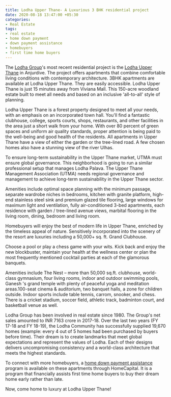 ```yaml
---
title: Lodha Upper Thane- A Luxurious 3 BHK residential project
date: 2020-08-18 13:47:00 +05:30
categories:
- Real Estate
tags:
- real estate
- home down payment
- down payment assistance
- homebuyers
- first time home buyers
---
```


The [Lodha Group](https://homecapital.in/offering/developer/lodha)'s most recent residential project is the [Lodha Upper Thane](https://homecapital.in/property/332/Lodha-Upper-Thane-3-BHK) in Anjurdive. The project offers apartments that combine comfortable living conditions with contemporary architecture. 3BHK apartments are available at Lodha Upper Thane. They are easily accessible. Lodha Upper Thane is just 15 minutes away from Viviana Mall. This 150-acre woodland estate built to meet all needs and based on an inclusive 'all-to-all' style of planning.

Lodha Upper Thane is a forest property designed to meet all your needs, with an emphasis on an incorporated town hall. You'll find a fantastic clubhouse, college, sports courts, shops, restaurants, and other facilities in the area just a short walk from your home. With over 80 percent of green spaces and uniform air quality standards, proper attention is being paid to the well-being and good health of the residents. All apartments in Upper Thane have a view of either the garden or the tree-lined road. A few chosen homes also have a stunning view of the river Ulhas.

To ensure long-term sustainability in the Upper Thane market, UTMA must ensure global governance. This neighborhood is going to run a similar professional setup that manages Lodha Palava. The Upper Thane Management Association (UTMA) needs regional governance and management to achieve long-term sustainability in the Upper Thane sector.

Amenities include optimal space planning with the minimum passage, separate wardrobe niches in bedrooms, kitchen with granite platform, high-end stainless steel sink and premium glazed tile flooring, large windows for maximum light and ventilation, fully air-conditioned 3-bed apartments, each residence with garden / tree-lined avenue views, marbital flooring in the living room, dining, bedroom and living room.

Homebuyers will enjoy the best of modern life in Upper Thane, enriched by the timeless appeal of nature. Sensitively incorporated into the scenery of the resort are luxuries including a 50,000+ sq. ft.  Grand Clubhouse. 

Choose a pool or play a chess game with your wits. Kick back and enjoy the new blockbuster, maintain your health at the wellness center or plan the most frequently mentioned cocktail parties at each of the glamorous banquets.

Amenities include The Nest – more than 50,000 sq.ft. clubhouse, world-class gymnasium, four living rooms, indoor and outdoor swimming pools, Ganesh 's grand temple with plenty of peaceful yoga and meditation areas.100-seat cinema & auditorium, two banquet halls, a zone for children outside. Indoor sports include table tennis, carrom, snooker, and chess. There is a cricket stadium, soccer field, athletic track, badminton court, and basketball venue as well.

Lodha Group has been involved in real estate since 1980. The Group's net sales amounted to INR 7163 crore in 2017-18. Over the last two years (FY 17-18 and FY 18-19), the Lodha Community has successfully supplied 19,670 homes (example: every 4 out of 5 homes had been purchased by buyers before time). Their dream is to create landmarks that meet global expectations and represent the values of Lodha. Each of their designs delivers uncompromising consistency and a world-class architecture that meets the highest standards.



To connect with more homebuyers, a [home down payment assistance](https://homecapital.in/) program is available on these apartments through HomeCapital. It is a program that financially assists first time home buyers to buy their dream home early rather than late.

Now, come home to luxury at Lodha Upper Thane!
